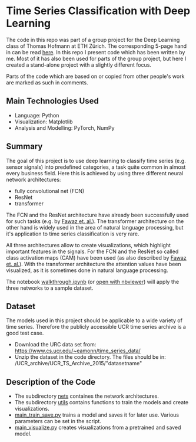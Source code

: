 # Time Series Classification with Deep Learning

The code in this repo was part of a group project for the Deep Learning class of Thomas Hofmann at ETH Zürich. The corresponding 5-page hand in can be read [here](report_group_project.pdf). In this repo I present code which has been written by me. Most of it has also been used for parts of the group project, but here I created a stand-alone project with a slightly different focus.

Parts of the code which are based on or copied from other people's work are marked as such in comments.

## Main Technologies Used

- Language: Python
- Visualization: Matplotlib
- Analysis and Modelling: PyTorch, NumPy

## Summary

The goal of this project is to use deep learning to classify time series (e.g. sensor signals) into predefined categories, a task quite common in almost every business field. Here this is achieved by using three different neural network architectures:
- fully convolutional net (FCN)
- ResNet
- transformer

The FCN and the ResNet architecture have already been successfully used for such tasks (e.g. by [Fawaz et. al.](https://github.com/hfawaz/dl-4-tsc)). The transformer architecture on the other hand is widely used in the area of natural language processing, but it's application to time series classification is very rare.

All three architectures allow to create visualizations, which highlight important features in the signals. For the FCN and the ResNet so called class activation maps (CAM) have been used (as also described by [Fawaz et. al.](https://github.com/hfawaz/dl-4-tsc)). With the transformer architecture the attention values have been visualized, as it is sometimes done in natural language processing.

The notebook [walkthrough.ipynb](walkthrough.ipynb) (or [open with nbviewer](https://nbviewer.jupyter.org/github/raffaelk/DL_Timeseries_Classification/blob/main/walkthrough.ipynb)) will apply the three networks to a sample dataset.

## Dataset

The models used in this project should be applicable to a wide variety of time series. Therefore the publicly accessible UCR time series archive is a good test case.

- Download the URC data set from: https://www.cs.ucr.edu/~eamonn/time_series_data/
- Unzip the dataset in the code directory. The files should be in: /UCR_archive/UCR_TS_Archive_2015/"datasetname"


## Description of the Code
- The subdirectory [nets](nets) containes the network architectures.
- The subdirectory [utils](utils) contains functions to train the models and create visualizations.
- [main_train_save.py](main_train_save.py) trains a model and saves it for later use. Various parameters can be set in the script.
- [main_visualize.py](main_visualize.py) creates visualizations from a pretrained and saved model.
